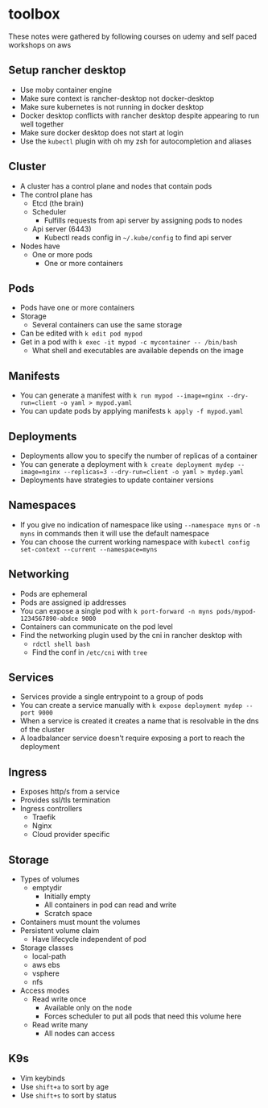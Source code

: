 # toolbox

These notes were gathered by following courses on udemy and self paced workshops on aws

## Setup rancher desktop

* Use moby container engine
* Make sure context is rancher-desktop not docker-desktop
* Make sure kubernetes is not running in docker desktop
* Docker desktop conflicts with rancher desktop despite appearing to run well together
* Make sure docker desktop does not start at login
* Use the `kubectl` plugin with oh my zsh for autocompletion and aliases

## Cluster

* A cluster has a control plane and nodes that contain pods
* The control plane has
  * Etcd (the brain)
  * Scheduler
    * Fulfills requests from api server by assigning pods to nodes
  * Api server (6443)
    * Kubectl reads config in `~/.kube/config` to find api server
* Nodes have
  * One or more pods
    * One or more containers

## Pods

* Pods have one or more containers
* Storage
  * Several containers can use the same storage
* Can be edited with `k edit pod mypod`
* Get in a pod with `k exec -it mypod -c mycontainer -- /bin/bash`
  * What shell and executables are available depends on the image

## Manifests

* You can generate a manifest with `k run mypod --image=nginx --dry-run=client -o yaml > mypod.yaml`
* You can update pods by applying manifests `k apply -f mypod.yaml`

## Deployments

* Deployments allow you to specify the number of replicas of a container
* You can generate a deployment with `k create deployment mydep --image=nginx --replicas=3 --dry-run=client -o yaml > mydep.yaml`
* Deployments have strategies to update container versions

## Namespaces
* If you give no indication of namespace like using `--namespace myns` or `-n myns` in commands then it will use the default namespace
* You can choose the current working namespace with `kubectl config set-context --current --namespace=myns`

## Networking

* Pods are ephemeral
* Pods are assigned ip addresses
* You can expose a single pod with `k port-forward -n myns pods/mypod-1234567890-abdce 9000`
* Containers can communicate on the pod level
* Find the networking plugin used by the cni in rancher desktop with
  * `rdctl shell bash`
  * Find the conf in `/etc/cni` with `tree`

## Services

* Services provide a single entrypoint to a group of pods
* You can create a service manually with `k expose deployment mydep --port 9000`
* When a service is created it creates a name that is resolvable in the dns of the cluster
* A loadbalancer service doesn't require exposing a port to reach the deployment

## Ingress
* Exposes http/s from a service
* Provides ssl/tls termination
* Ingress controllers
  * Traefik
  * Nginx
  * Cloud provider specific

## Storage
* Types of volumes
  * emptydir
    * Initially empty
    * All containers in pod can read and write
    * Scratch space
* Containers must mount the volumes
* Persistent volume claim
  * Have lifecycle independent of pod
* Storage classes
  * local-path
  * aws ebs
  * vsphere
  * nfs
* Access modes
  * Read write once
    * Available only on the node
    * Forces scheduler to put all pods that need this volume here
  * Read write many
    * All nodes can access

## K9s

* Vim keybinds
* Use `shift+a` to sort by age
* Use `shift+s` to sort by status
